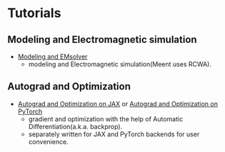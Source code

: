 # Tutorials

## Modeling and Electromagnetic simulation
* [Modeling and EMsolver](01-modeling-and-emsolver.ipynb)
  * modeling and Electromagnetic simulation(Meent uses RCWA).

## Autograd and Optimization
* [Autograd and Optimization on JAX](02-autograd-and-optimization-jax.ipynb) or [Autograd and Optimization on PyTorch](02-autograd-and-optimization-pytorch.ipynb)
  * gradient and optimization with the help of Automatic Differentiation(a.k.a. backprop).
  * separately written for JAX and PyTorch backends for user convenience.
